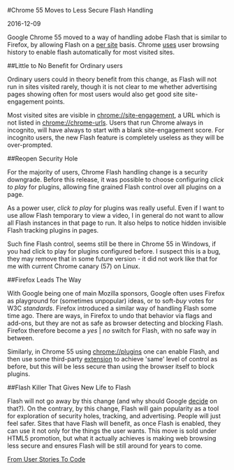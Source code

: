 #Chrome 55 Moves to Less Secure Flash Handling

2016-12-09

<!--- tags: browser -->

Google Chrome 55 moved to a way of handling adobe Flash that is similar to Firefox, by allowing Flash on a [per site](https://blog.google/products/chrome/flash-and-chrome/) basis. Chrome [uses](https://www.bleepingcomputer.com/news/software/chrome-55-now-blocks-flash-uses-html5-by-default/) user browsing history to enable flash automatically for most visited sites. 

##Little to No Benefit for Ordinary users

Ordinary users could in theory benefit from this change, as Flash will not run in sites visited rarely, though it is not clear to me whether advertising pages showing often for most users would also get good site site-engagement points.

Most visited sites are visible in [chrome://site-engagement](chrome://site-engagement), a URL which is not listed in [chrome://chrome-urls](chrome://chrome-urls). Users that run Chrome always in incognito, will have always to start with a blank site-engagement score. For incognito users, the new Flash feature is completely useless as they will be over-prompted.

##Reopen Security Hole

For the majority of users, Chrome Flash handling change is a security downgrade. Before this release, it was possible to choose configuring *click to play* for plugins, allowing fine grained Flash control over all plugins on a page. 

As a power user, *click to play* for plugins was really useful. Even if I want to use allow Flash temporary to view a video, I in general do not want to allow all Flash instances in that page to run. It also helps to notice hidden invisible Flash tracking plugins in pages.

Such fine Flash control, seems still be there in Chrome 55 in Windows, if you had click to play for plugins configured before. I suspect this is a bug, they may remove that in some future version - it did not work like that for me with current Chrome canary (57) on Linux.

##Firefox Leads The Way

With Google being one of main Mozilla sponsors, Google often uses Firefox as playground for (sometimes unpopular) ideas, or to soft-*buy* votes for W3C *standards*. Firefox introduced a similar way of handling Flash some time ago. There are ways, in Firefox to undo that behavior via flags and add-ons, but they are not as safe as browser detecting and blocking Flash. Firefox therefore become a *yes* | *no* switch for Flash, with no safe way in between.

Similarly, in Chrome 55 using [chrome://plugins](chrome://plugins) one can enable Flash, and then use some third-party [extension](https://chrome.google.com/webstore/detail/flashcontrol/mfidmkgnfgnkihnjeklbekckimkipmoe) to achieve 'same' level of control as before, but this will be less secure than using the browser itself to block plugins.

##Flash Killer That Gives New Life to Flash

Flash will not go away by this change (and why should Google [decide](https://docs.google.com/presentation/d/106_KLNJfwb9L-1hVVa4i29aw1YXUy9qFX-Ye4kvJj-4/present?ueb=true&slide=id.p) on that?). On the contrary, by this change, Flash will gain popularity as a tool for exploration of security holes, tracking, and advertising. People will just feel safer. Sites that have Flash will benefit, as once Flash is enabled, they can use it not only for the things the user wants. This move is sold under HTML5 promotion, but what it actually achieves is making web browsing less secure and ensures Flash will be still around for years to come.

<ins class='nfooter'><a rel='next' id='fnext' href='#blog/2016/2016-11-29-From-User-Stories-To-Code.md'>From User Stories To Code</a></ins>
